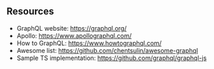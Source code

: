 ## Resources

- GraphQL website: https://graphql.org/
- Apollo: https://www.apollographql.com/
- How to GraphQL: https://www.howtographql.com/
- Awesome list: https://github.com/chentsulin/awesome-graphql
- Sample TS implementation: https://github.com/graphql/graphql-js
